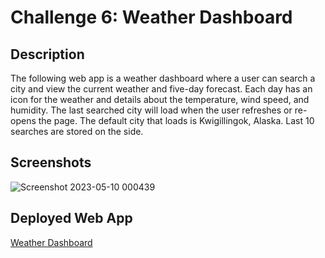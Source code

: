 # Challenge 6: Weather Dashboard
## Description
The following web app is a weather dashboard where a user can search a city and view the current weather and five-day forecast. Each day has an icon for the weather and details about the temperature, wind speed, and humidity. The last searched city will load when the user refreshes or re-opens the page. The default city that loads is Kwigillingok, Alaska. Last 10 searches are stored on the side.

## Screenshots
![Screenshot 2023-05-10 000439](https://github.com/cwchilvers/UCI-CBC-06-WeatherDashboard/assets/59628271/f342e69f-b7ae-4f5d-90f1-36f7e3497931)

## Deployed Web App
[Weather Dashboard](https://cwchilvers.github.io/UCI-CBC-06-WeatherDashboard/)
